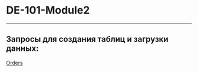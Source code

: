 # DE-101-Module2
______
## Запросы для создания таблиц и загрузки данных:
[Orders](http://example.com)


